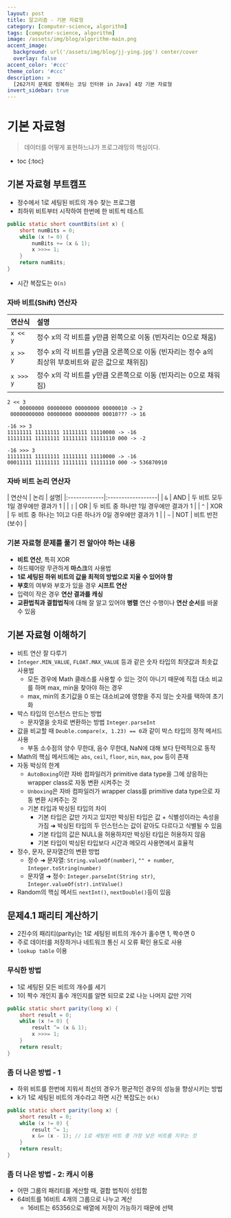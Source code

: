 ```yaml
---
layout: post
title: 알고리즘 - 기본 자료형
category: [computer-science, algorithm]
tags: [computer-science, algorithm]
image: /assets/img/blog/algorithm-main.png
accent_image: 
  background: url('/assets/img/blog/jj-ying.jpg') center/cover
  overlay: false
accent_color: '#ccc'
theme_color: '#ccc'
description: >
  [262가지 문제로 정복하는 코딩 인터뷰 in Java] 4장 기본 자료형
invert_sidebar: true
---
```


# 기본 자료형

> 데이터를 어떻게 표현하느냐가 프로그래밍의 핵심이다.

* toc
{:toc}

## 기본 자료형 부트캠프
- 정수에서 1로 세팅된 비트의 개수 찾는 프로그램
- 최하위 비트부터 시작하여 한번에 한 비트씩 테스트
~~~java
public static short countBits(int x) {
    short numBits = 0;
    while (x != 0) {
        numBits += (x & 1);
        x >>>= 1;
    }
    return numBits;
}
~~~
- 시간 복잡도는 `O(n)`

### 자바 비트(Shift) 연산자

| 연산식 | 설명 |
|:-------------|:------------------|
| `x << y` | 정수 x의 각 비트를 y만큼 왼쪽으로 이동 (빈자리는 0으로 채움) |
| `x >> y` | 정수 x의 각 비트를 y만큼 오른쪽으로 이동 (빈자리는 정수 a의 최상위 부호비트와 같은 값으로 채위짐) |
| `x >>> y` | 정수 x의 각 비트를 y만큼 오른쪽으로 이동 (빈자리는 0으로 채워짐) |

~~~
2 << 3
    00000000 00000000 00000000 00000010 -> 2
 00000000000 00000000 00000000 00010??? -> 16

-16 >> 3
11111111 11111111 11111111 11110000 -> -16
11111111 11111111 11111111 11111110 000 -> -2

-16 >>> 3
11111111 11111111 11111111 11110000 -> -16
00011111 11111111 11111111 11111110 000 -> 536870910
~~~

### 자바 비트 논리 연산자

| 연산식 | 논리 | 설명|
|:-------------|:------------------|
| `&` | AND | 두 비트 모두 1일 경우에만 결과가 1 |
| `|` | OR | 두 비트 중 하나만 1일 경우에만 결과가 1 |
| `^` | XOR | 두 비트 중 하나는 1이고 다른 하나가 0일 경우에만 결과가 1 |
| `~` | NOT | 비트 반전(보수) |

### 기본 자료형 문제를 풀기 전 알아야 하는 내용
- **비트 연산**, 특히 XOR
- 하드웨어랑 무관하게 **마스크**의 사용법
- **1로 세팅된 하위 비트의 값을 최적의 방법으로 지울 수 있어야 함**
- **부호**의 여부와 부호가 있을 경우 **시프트 연산**
- 입력이 작은 경우 **연산 결과를 캐싱**
- **교환법칙과 결합법칙**에 대해 잘 알고 있어야 **병렬** 연산 수행이나 **연산 순서**를 바꿀 수 있음

## 기본 자료형 이해하기
- 비트 연산 잘 다루기
- `Integer.MIN_VALUE`, `FLOAT.MAX_VALUE` 등과 같은 숫자 타입의 최댓값과 최솟값 사용법
  - 모든 경우에 Math 클래스를 사용할 수 있는 것이 아니기 때문에 직접 대소 비교를 하며 max, min을 찾아야 하는 경우
  - max, min의 초기값을 0 또는 대소비교에 영향을 주지 않는 숫자를 택하여 초기화
- 박스 타입의 인스턴스 만드는 방법
  - 문자열을 숫자로 변환하는 방법 `Integer.parseInt`
- 값을 비교할 때 `Double.compare(x, 1.23) == 0`과 같이 박스 타입의 정적 메서드 사용
  - 부동 소수점의 양수 무한대, 음수 무한대, NaN에 대해 보다 탄력적으로 동작
- Math의 핵심 메서드에는 `abs`, `ceil`, `floor`, `min`, `max`, `pow` 등이 존재
- 자동 박싱의 한계
  - `AutoBoxing`이란 자바 컴파일러가 primitive data type을 그에 상응하는 wrapper class로 자동 변환 시켜주는 것
  - `Unboxing`은 자바 컴파일러가 wrapper class를 primitive data type으로 자동 변환 시켜주는 것
  - 기본 타입과 박싱된 타입의 차이
    - 기본 타입은 값만 가지고 있지만 박싱된 타입은 값 + 식별성이라는 속성을 가짐 ➜ 박싱된 타입의 두 인스턴스는 값이 같아도 다르다고 식별될 수 있음
    - 기본 타입의 값은 NULL을 허용하지만 박싱된 타입은 허용하지 않음
    - 기본 타입이 박싱된 타입보다 시간과 메모리 사용면에서 효율적
- 정수, 문자, 문자열간의 변환 방법
  - 정수 ➜ 문자열: `String.valueOf(number)`, `"" + number`, `Integer.toString(number)`
  - 문자열 ➜ 정수: `Integer.parseInt(String str)`, `Integer.valueOf(str).intValue()`
- Random의 핵심 메서드 `nextInt()`, `nextDouble()`등이 있음

## 문제4.1 패리티 계산하기
- 2진수의 패리티(parity)는 1로 세팅된 비트의 개수가 홀수면 1, 짝수면 0
- 주로 데이터를 저장하거나 네트워크 통신 시 오류 확인 용도로 사용
- `lookup table` 이용

### 무식한 방법
- 1로 세팅된 모든 비트의 개수를 세기
- 1이 짝수 개인지 홀수 개인지를 알면 되므로 2로 나눈 나머지 값만 기억
~~~java
public static short parity(long x) {
    short result = 0;
    while (x != 0) {
        result ^= (x & 1);
        x >>>= 1;
    }
    return result;
}
~~~

### 좀 더 나은 방법 - 1
- 하위 비트를 한번에 지워서 최선의 경우가 평균적인 경우의 성능을 향상시키는 방법
- k가 1로 세팅된 비트의 개수라고 하면 시간 복잡도는 `O(k)`
~~~java
public static short parity(long x) {
    short result = 0;
    while (x != 0) {
        result ^= 1;
        x &= (x - 1); // 1로 세팅된 비트 중 가장 낮은 비트를 지우는 것
    }
    return result;
}
~~~

### 좀 더 나은 방법 - 2: 캐시 이용
- 어떤 그룹의 패리티를 계산할 때, 결합 법칙이 성립함
- 64비트를 16비트 4개의 그룹으로 나누고 계산
  - 16비트는 65356으로 배열에 저장이 가능하기 때문에 선택